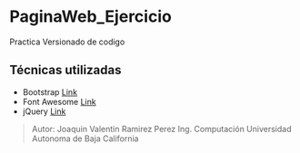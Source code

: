 # PaginaWeb_Ejercicio
 Practica Versionado de codigo
 
 ## Técnicas utilizadas 
 * Bootstrap [Link](https://getbootstrap.com/)
 * Font Awesome [Link](https://fontawesome.com/)
 * jQuery [Link](https://plugins.jquery.com/)

> Autor: Joaquin Valentin Ramirez Perez
> Ing. Computación
> Universidad Autonoma de Baja California
